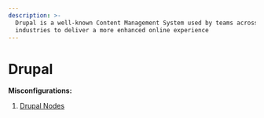 ```yaml
---
description: >-
  Drupal is a well-known Content Management System used by teams across several
  industries to deliver a more enhanced online experience
---
```


# Drupal

**Misconfigurations:**

1. [Drupal Nodes](drupal-nodes-with-misconfigured-access-controls.md)
